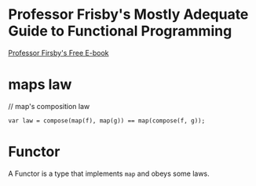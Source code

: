 # Professor Frisby's Mostly Adequate Guide to Functional Programming
[Professor Firsby's Free E-book](https://drboolean.gitbooks.io/mostly-adequate-guide//?__s=ehycp62un87de5g78chs)

# maps law
// map's composition law
```
var law = compose(map(f), map(g)) == map(compose(f, g));
```

# Functor
A Functor is a type that implements ```map``` and obeys some laws.
